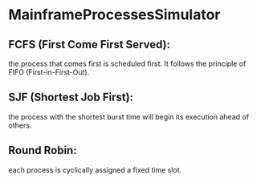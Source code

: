 # MainframeProcessesSimulator
## FCFS (First Come First Served): 
  the process that comes first is scheduled first. It follows the principle of FIFO (First-in-First-Out).
## SJF (Shortest Job First):
  the process with the shortest burst time will begin its execution ahead of others.
## Round Robin:
  each process is cyclically assigned a fixed time slot.
